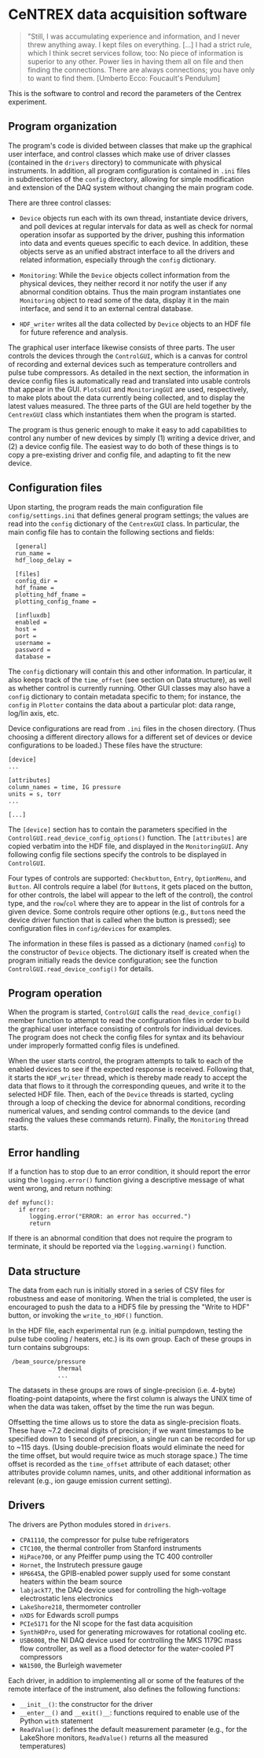 # CeNTREX data acquisition software

   > "Still, I was accumulating experience and information, and I never threw
   > anything away. I kept files on everything. [...] I had a strict rule, which
   > I think secret services follow, too: No piece of information is superior to
   > any other. Power lies in having them all on file and then finding the
   > connections.  There are always connections; you have only to want to find
   > them.  [Umberto Ecco: Foucault's Pendulum] 

This is the software to control and record the parameters of the Centrex experiment.

## Program organization

The program's code is divided between classes that make up the graphical user
interface, and control classes which make use of driver classes (contained in
the `drivers` directory) to communicate with physical instruments. In addition,
all program configuration is contained in `.ini` files in subdirectories of the
`config` directory, allowing for simple modification and extension of the DAQ
system without changing the main program code.

There are three control classes:

- `Device` objects run each with its own thread, instantiate device drivers, and
  poll devices at regular intervals for data as well as check for normal
  operation insofar as supported by the driver, pushing this information into
  data and events queues specific to each device. In addition, these objects
  serve as an unified abstract interface to all the drivers and related
  information, especially through the `config` dictionary.

- `Monitoring`: While the `Device` objects collect information from the physical
  devices, they neither record it nor notify the user if any abnormal condition
  obtains. Thus the main program instantiates one `Monitoring` object to read
  some of the data, display it in the main interface, and send it to an external
  central database.

- `HDF_writer` writes all the data collected by `Device` objects to an HDF file
  for future reference and analysis.

The graphical user interface likewise consists of three parts. The user controls
the devices through the `ControlGUI`, which is a canvas for control of recording
and external devices such as temperature controllers and pulse tube compressors.
As detailed in the next section, the information in device config files is
automatically read and translated into usable controls that appear in the GUI.
`PlotsGUI` and `MonitoringGUI` are used, respectively, to make plots about the
data currently being collected, and to display the latest values measured. The
three parts of the GUI are held together by the `CentrexGUI` class which
instantiates them when the program is started.

The program is thus generic enough to make it easy to add capabilities to
control any number of new devices by simply (1) writing a device driver, and (2)
a device config file. The easiest way to do both of these things is to copy a
pre-existing driver and config file, and adapting to fit the new device.

## Configuration files

Upon starting, the program reads the main configuration file
`config/settings.ini` that defines general program settings; the values are read
into the `config` dictionary of the `CentrexGUI` class. In particular, the main
config file has to contain the following sections and fields:

      [general]
      run_name = 
      hdf_loop_delay = 

      [files]
      config_dir = 
      hdf_fname = 
      plotting_hdf_fname = 
      plotting_config_fname = 

      [influxdb]
      enabled = 
      host = 
      port = 
      username = 
      password = 
      database = 

The `config` dictionary will contain this and other information. In particular,
it also keeps track of the `time_offset` (see section on Data structure), as
well as whether control is currently running. Other GUI classes may also have a
`config` dictionary to contain metadata specific to them; for instance, the
`config` in `Plotter` contains the data about a particular plot: data range,
log/lin axis, etc.

Device configurations are read from `.ini` files in the chosen directory. (Thus
choosing a different directory allows for a different set of devices or device
configurations to be loaded.) These files have the structure:

    [device]
    ...
    
    [attributes]
    column_names = time, IG pressure
    units = s, torr
    ...

    [...]

The `[device]` section has to contain the parameters specified in the
`ControlGUI.read_device_config_options()` function. The `[attributes]` are
copied verbatim into the HDF file, and displayed in the `MonitoringGUI`. Any
following config file sections specify the controls to be displayed in
`ControlGUI`.

Four types of controls are supported: `Checkbutton`, `Entry`, `OptionMenu`, and
`Button`. All controls require a label (for `Button`s, it gets placed on the
button, for other controls, the label will appear to the left of the control),
the control type, and the `row`/`col` where they are to appear in the list of
controls for a given device. Some controls require other options (e.g.,
`Button`s need the device driver function that is called when the button is
pressed); see configuration files in `config/devices` for examples.

The information in these files is passed as a dictionary (named `config`) to the
constructor of `Device` objects. The dictionary itself is created when the
program initially reads the device configuration; see the function
`ControlGUI.read_device_config()` for details.

## Program operation

When the program is started, `ControlGUI` calls the `read_device_config()`
member function to attempt to read the configuration files in order to build the
graphical user interface consisting of controls for individual devices. The
program does not check the config files for syntax and its behaviour under
improperly formatted config files is undefined.

When the user starts control, the program attempts to talk to each of the
enabled devices to see if the expected response is received. Following that, it
starts the `HDF_writer` thread, which is thereby made ready to accept the data
that flows to it through the corresponding queues, and write it to the selected
HDF file. Then, each of the `Device` threads is started, cycling through a loop
of checking the device for abnormal conditions, recording numerical values, and
sending control commands to the device (and reading the values these commands
return). Finally, the `Monitoring` thread starts.

## Error handling

If a function has to stop due to an error condition, it should report the error
using the `logging.error()` function giving a descriptive message of what went
wrong, and return nothing:

    def myfunc():
       if error:
          logging.error("ERROR: an error has occurred.")
          return

If there is an abnormal condition that does not require the program to
terminate, it should be reported via the `logging.warning()` function.

## Data structure

The data from each run is initially stored in a series of CSV files for
robustness and ease of monitoring. When the trial is completed, the user is
encouraged to push the data to a HDF5 file by pressing the "Write to HDF"
button, or invoking the `write_to_HDF()` function.

In the HDF file, each experimental run (e.g. initial pumpdown, testing the pulse
tube cooling / heaters, etc.) is its own group. Each of these groups in turn
contains subgroups:

     /beam_source/pressure
                  thermal
                  ...

The datasets in these groups are rows of single-precision (i.e. 4-byte)
floating-point datapoints, where the first column is always the UNIX time of
when the data was taken, offset by the time the run was begun.

Offsetting the time allows us to store the data as single-precision floats. These
have ~7.2 decimal digits of precision; if we want timestamps to be specified
down to 1 second of precision, a single run can be recorded for up to ~115 days.
(Using double-precision floats would eliminate the need for the time offset, but
would require twice as much storage space.) The time offset is recorded as the
`time_offset` attribute of each dataset; other attributes provide column names,
units, and other additional information as relevant (e.g., ion gauge emission
current setting).

## Drivers

The drivers are Python modules stored in `drivers`.

- `CPA1110`, the compressor for pulse tube refrigerators
- `CTC100`, the thermal controller from Stanford instruments
- `HiPace700`, or any Pfeiffer pump using the TC 400 controller
- `Hornet`, the Instrutech pressure gauge
- `HP6645A`, the GPIB-enabled power supply used for some constant heaters within
  the beam source
- `labjackT7`, the DAQ device used for controlling the high-voltage
  electrostatic lens electronics
- `LakeShore218`, thermometer controller
- `nXDS` for Edwards scroll pumps
- `PCIe5171` for the NI scope for the fast data acquisition
- `SynthHDPro`, used for generating microwaves for rotational cooling etc.
- `USB6008`, the NI DAQ device used for controlling the MKS 1179C mass flow
  controller, as well as a flood detector for the water-cooled PT compressors
- `WA1500`, the Burleigh wavemeter

Each driver, in addition to implementing all or some of the features of the
remote interface of the instrument, also defines the following functions:

- `__init__()`: the constructor for the driver
- `__enter__()` and `__exit()__`: functions required to enable use of the Python
  `with` statement
- `ReadValue()`: defines the default measurement parameter (e.g., for the
  LakeShore monitors, `ReadValue()` returns all the measured temperatures)
